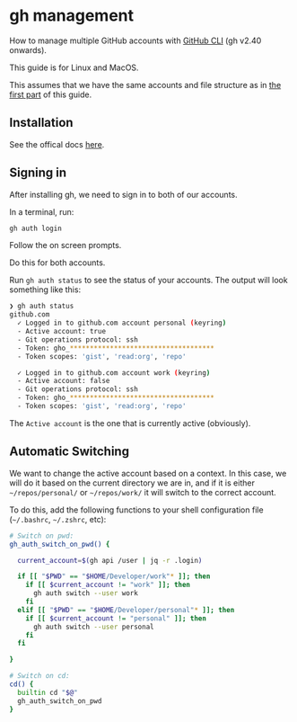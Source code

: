 # gh management

How to manage multiple GitHub accounts with [GitHub CLI](https://cli.github.com/) (gh v2.40 onwards).

This guide is for Linux and MacOS.

This assumes that we have the same accounts and file structure as in [the first part](./README.md) of this guide.

## Installation

See the offical docs [here](https://github.com/cli/cli#installation).

## Signing in

After installing gh, we need to sign in to both of our accounts.

In a terminal, run:

```bash
gh auth login
```

Follow the on screen prompts.

Do this for both accounts.

Run `gh auth status` to see the status of your accounts. The output will look something like this:

```bash
❯ gh auth status
github.com
  ✓ Logged in to github.com account personal (keyring)
  - Active account: true
  - Git operations protocol: ssh
  - Token: gho_************************************
  - Token scopes: 'gist', 'read:org', 'repo'

  ✓ Logged in to github.com account work (keyring)
  - Active account: false
  - Git operations protocol: ssh
  - Token: gho_************************************
  - Token scopes: 'gist', 'read:org', 'repo'
```

The `Active account` is the one that is currently active (obviously).

## Automatic Switching

We want to change the active account based on a context. In this case, we will do it based on the current directory we are in, and if it is either `~/repos/personal/` or `~/repos/work/` it will switch to the correct account.

To do this, add the following functions to your shell configuration file (`~/.bashrc`, `~/.zshrc`, etc):

```bash
# Switch on pwd:
gh_auth_switch_on_pwd() {

  current_account=$(gh api /user | jq -r .login)

  if [[ "$PWD" == "$HOME/Developer/work"* ]]; then
    if [[ $current_account != "work" ]]; then
      gh auth switch --user work
    fi
  elif [[ "$PWD" == "$HOME/Developer/personal"* ]]; then
    if [[ $current_account != "personal" ]]; then
      gh auth switch --user personal
    fi
  fi

}

# Switch on cd:
cd() {
  builtin cd "$@"
  gh_auth_switch_on_pwd
}
```
